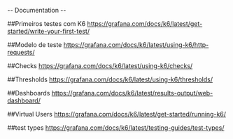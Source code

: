 -- Documentation --

##Primeiros testes com K6
https://grafana.com/docs/k6/latest/get-started/write-your-first-test/

##Modelo de teste
https://grafana.com/docs/k6/latest/using-k6/http-requests/

##Checks
https://grafana.com/docs/k6/latest/using-k6/checks/

##Thresholds
https://grafana.com/docs/k6/latest/using-k6/thresholds/

##Dashboards
https://grafana.com/docs/k6/latest/results-output/web-dashboard/

##Virtual Users
https://grafana.com/docs/k6/latest/get-started/running-k6/

##test types
https://grafana.com/docs/k6/latest/testing-guides/test-types/
